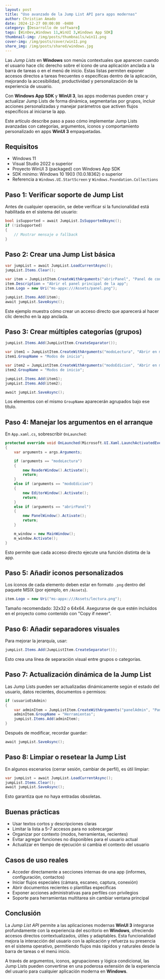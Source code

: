 ```yaml
---
layout: post
title: "Uso avanzado de la Jump List API para apps modernas"
author: Christian Amado
date: 2024-12-27 00:00:00 -0400
category: [Desarrollo de software]
tags: [WinDev,Windows 11,WinUI 3,Windows App SDK]
thumbnail-img: /img/posts/thumbnails/win11.png
cover-img: /img/posts/cover/win11.png
share_img: /img/posts/shared/windows.jpg
---
```


Las *Jump Lists* en **Windows** son menús contextuales que aparecen cuando el usuario hace clic derecho sobre el icono de una aplicación anclada a la barra de tareas o en el menú de inicio. Estas listas permiten exponer accesos directos a tareas frecuentes o específicas dentro de la aplicación, mejorando la accesibilidad, productividad y personalización de la experiencia de usuario.

Con **Windows App SDK** y **WinUI 3**, las apps modernas pueden crear y actualizar Jump Lists de forma dinámica, segmentarlas por grupos, incluir acciones personalizadas y manejar parámetros que activen flujos específicos al iniciarse la app.

Este artículo describe paso a paso cómo implementar Jump Lists avanzadas con categorías, argumentos, iconos y comportamiento personalizado en apps **WinUI 3** empaquetadas.

<!--more-->

## Requisitos

- Windows 11
- Visual Studio 2022 o superior
- Proyecto WinUI 3 (packaged) con Windows App SDK
- SDK mínimo: Windows 10 1903 (10.0.18362) o superior
- Referencia a `Windows.UI.StartScreen` y `Windows.Foundation.Collections`

## Paso 1: Verificar soporte de Jump List

Antes de cualquier operación, se debe verificar si la funcionalidad está habilitada en el sistema del usuario:

```csharp
bool isSupported = await JumpList.IsSupportedAsync();
if (!isSupported)
{
    // Mostrar mensaje o fallback
}
```

## Paso 2: Crear una Jump List básica

```csharp
var jumpList = await JumpList.LoadCurrentAsync();
jumpList.Items.Clear();

var item = JumpListItem.CreateWithArguments("abrirPanel", "Panel de control");
item.Description = "Abrir el panel principal de la app";
item.Logo = new Uri("ms-appx:///Assets/panel.png");

jumpList.Items.Add(item);
await jumpList.SaveAsync();
```

Este ejemplo muestra cómo crear un acceso directo que aparecerá al hacer clic derecho en la app anclada.

## Paso 3: Crear múltiples categorías (grupos)

```csharp
jumpList.Items.Add(JumpListItem.CreateSeparator());

var item1 = JumpListItem.CreateWithArguments("modoLectura", "Abrir en modo lectura");
item1.GroupName = "Modos de inicio";

var item2 = JumpListItem.CreateWithArguments("modoEdicion", "Abrir en modo edición");
item2.GroupName = "Modos de inicio";

jumpList.Items.Add(item1);
jumpList.Items.Add(item2);

await jumpList.SaveAsync();
```

Los elementos con el mismo `GroupName` aparecerán agrupados bajo ese título.

## Paso 4: Manejar los argumentos en el arranque

En `App.xaml.cs`, sobrescribir `OnLaunched`:

```csharp
protected override void OnLaunched(Microsoft.UI.Xaml.LaunchActivatedEventArgs args)
{
    var arguments = args.Arguments;

    if (arguments == "modoLectura")
    {
        new ReaderWindow().Activate();
        return;
    }
    else if (arguments == "modoEdicion")
    {
        new EditorWindow().Activate();
        return;
    }
    else if (arguments == "abrirPanel")
    {
        new PanelWindow().Activate();
        return;
    }

    m_window = new MainWindow();
    m_window.Activate();
}
```

Esto permite que cada acceso directo ejecute una función distinta de la app.

## Paso 5: Añadir iconos personalizados

Los íconos de cada elemento deben estar en formato `.png` dentro del paquete MSIX (por ejemplo, en `/Assets`).

```csharp
item.Logo = new Uri("ms-appx:///Assets/lectura.png");
```

Tamaño recomendado: 32x32 o 64x64. Asegurarse de que estén incluidos en el proyecto como contenido con "Copy if newer".

## Paso 6: Añadir separadores visuales

Para mejorar la jerarquía, usar:

```csharp
jumpList.Items.Add(JumpListItem.CreateSeparator());
```

Esto crea una línea de separación visual entre grupos o categorías.

## Paso 7: Actualización dinámica de la Jump List

Las Jump Lists pueden ser actualizadas dinámicamente según el estado del usuario, datos recientes, documentos o permisos:

```csharp
if (usuarioEsAdmin)
{
    var adminItem = JumpListItem.CreateWithArguments("panelAdmin", "Panel de administración");
    adminItem.GroupName = "Herramientas";
    jumpList.Items.Add(adminItem);
}
```

Después de modificar, recordar guardar:

```csharp
await jumpList.SaveAsync();
```

## Paso 8: Limpiar o resetear la Jump List

En algunos escenarios (cerrar sesión, cambiar de perfil), es útil limpiar:

```csharp
var jumpList = await JumpList.LoadCurrentAsync();
jumpList.Items.Clear();
await jumpList.SaveAsync();
```

Esto garantiza que no haya entradas obsoletas.

## Buenas prácticas

- Usar textos cortos y descripciones claras
- Limitar la lista a 5–7 accesos para no sobrecargar
- Organizar por contexto (modos, herramientas, recientes)
- Evitar agregar funciones no disponibles para el usuario actual
- Actualizar en tiempo de ejecución si cambia el contexto del usuario

## Casos de uso reales

- Acceder directamente a secciones internas de una app (informes, configuración, contactos)
- Iniciar flujos especiales (cámara, escaneo, captura, conexión)
- Abrir documentos recientes o plantillas específicas
- Exponer acciones administrativas para perfiles con privilegios
- Soporte para herramientas multitarea sin cambiar ventana principal

## Conclusión

La *Jump List API* permite a las aplicaciones modernas **WinUI 3** integrarse profundamente con la experiencia del escritorio en **Windows**, ofreciendo accesos directos contextualizados, útiles y adaptables. Esta funcionalidad mejora la interacción del usuario con la aplicación y refuerza su presencia en el sistema operativo, permitiendo flujos más rápidos y naturales desde la barra de tareas o el menú inicio.

A través de argumentos, iconos, agrupaciones y lógica condicional, las Jump Lists pueden convertirse en una poderosa extensión de la experiencia del usuario para cualquier aplicación moderna en **Windows**.
